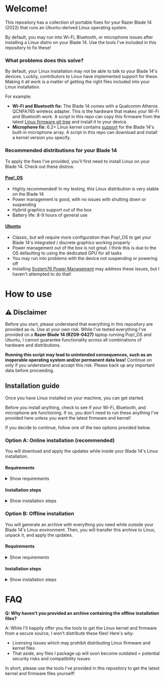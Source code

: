 # Welcome!

This repository has a collection of portable fixes for your Razer Blade 14 (2022) that runs an Ubuntu-derived Linux
operating system.

By default, you may run into Wi-Fi, Bluetooth, or microphone issues after installing a Linux distro on your Blade 14.
Use the tools I've included in this repository to fix these!

### What problems does this solve?

By default, your Linux installation may not be able to talk to your Blade 14's devices. Luckily, contributors to Linux
have implemented support for these. Making it all work is a matter of getting the right files included into your Linux
installation.

For example:

- **Wi-Fi and Bluetooth fix:** The Blade 14 comes with a Qualcomm Atheros QCNFA765 wireless adapter. This is the
  hardware that makes your Wi-Fi and Bluetooth work. A script in this repo can copy this firmware from the latest
  [Linux firmware git tree](https://git.kernel.org/pub/scm/linux/kernel/git/firmware/linux-firmware.git/) and install
  it to your device.
- **Microphone fix:** 6.2+ Linux kernel contains [support](https://bugzilla.kernel.org/show_bug.cgi?id=216801) for the
  Blade 14's built-in microphone array. A script in this repo can download and install a kernel version you specify.

### Recommended distributions for your Blade 14

To apply the fixes I've provided, you'll first need to install Linux on your Blade 14. Check out these distros:

#### [**Pop!_OS**](https://pop.system76.com/)
- Highly recommended! In my testing, this Linux distribution is very stable on the Blade 14
- Power management is good, with no issues with shutting down or suspending
- Hybrid graphics support out of the box
- Battery life: 8-9 hours of general use

#### [**Ubuntu**](https://ubuntu.com/)
- Classic, but will require more configuration than Pop!_OS to get your Blade 14's integrated / discrete graphics 
  working properly
- Power management out of the box is not great. I think this is due to the OS defaulting to using the dedicated GPU
  for all tasks
- You may run into problems with the device not suspending or powering off
- Installing [System76 Power Management](https://github.com/pop-os/system76-power) may address these issues, but I
  haven't attempted to do that!

# How to use

## ⚠️ Disclaimer

Before you start, please understand that everything in this repository are provided as-is. Use at your own risk. While
I've tested everything I've provided on a **Razer Blade 14 (RZ09-0427)** laptop running Pop!_OS and Ubuntu, I cannot
guarantee functionality across all combinations of hardware and distributions.

**Running this script may lead to unintended consequences, such as an inoperable operating system and/or permanent data
loss!** Continue on only if you understand and accept this risk. Please back up any important data before proceeding.

## Installation guide

Once you have Linux installed on your machine, you can get started.

Before you install anything, check to see if your Wi-Fi, Bluetooth, and microphone are functioning. If so, you don't
need to run these anything I've provided here unless you want the latest firmware and kernel!

If you decide to continue, follow one of the two options provided below.

### Option A: Online installation (recommended)

You will download and apply the updates while inside your Blade 14's Linux installation.

#### Requirements

<details>
<summary>Show requirements</summary>

* A Linux installation on your Blade 14
* Internet access via a wired connection (Ethernet)
    * Use a USB A- or USB C-to-Ethernet adapter, or
    * Use a USB hub with an RJ45 port

</details>

#### Installation steps

<details>
<summary>Show installation steps</summary>

Boot into Linux on your Blade 14 and establish a wired connection to the Internet.

First, you'll want to get a local copy of this repository. You can use the `git` command:

```shell
git clone https://github.com/OliverAbdulrahim/linux-fixes-blade-14.git
```

If you get a message like `git: command not found`, run the following:

```shell
sudo apt-get install git
```

You may need to use `chmod` to make the script you'll run next executable:

```shell
chmod +x linux-fixes-blade-14/scripts/online-update-complete.sh
```

Start the script with the following command:

```shell
sh linux-fixes-blade-14/scripts/online-update-complete.sh
````

Follow the on-screen instructions, which will guide you through the process. At the end, you'll reboot your Blade 14,
which completes the installation.
</details>

### Option B: Offline installation

You will generate an archive with everything you need while outside your Blade 14's Linux environment. Then, you will
transfer this archive to Linux, unpack it, and apply the updates.

#### Requirements

<details>
<summary>Show requirements</summary>

* A Linux installation on your Blade 14
* Another device or operating system with access to the Internet and the ability to run shell scripts
    * If you're using Windows, you can run the scripts
      with [Windows Subsystem For Linux (WSL)](https://learn.microsoft.com/en-us/windows/wsl/faq)
    * You could use your Blade 14's default Windows installation with WSL
* Removable media (external drive, flash drive, or memory card) with at least 200MB of free space

</details>

#### Installation steps

<details>
<summary>Show installation steps</summary>

On a device that has an Internet connection, download this repository.

```shell
git clone https://github.com/OliverAbdulrahim/linux-fixes-blade-14.git
```

Alternatively, you can
[download a snapshot of this repository's main branch](https://github.com/OliverAbdulrahim/linux-for-blade-14/archive/refs/heads/main.zip)
and extract it.

You may need to use `chmod` to make the script you'll run next executable:

```shell
chmod +x linux-fixes-blade-14/scripts/offline-update-generate.sh
```

Next, build the archive by running the following command:

```shell
sh linux-fixes-blade-14/scripts/offline-update-generate.sh
```

Follow the on-screen instructions, which will guide you through the process.

Once complete, you'll have an archive at the directory `linux-for-blade-14/out/*.tar.gz`. transfer this archive to an
external drive, flash drive, or memory card.

```shell
cp out/*.tar.gz directory
```

Then, boot your Blade 14's Linux installation. Run this `tar` command to extract the files. Replace 'directory' with
where you stored the archive in your removable media. You can also use a GUI like Archive Manager to extract this, if
your distribution has one installed by default.

```shell
tar xvf directory/*.tar.gz
```

You may need to use `chmod` to make the script you'll run next executable:

```shell
chmod +x directory/scripts/offline-update-apply.sh
```

Finally, complete the installation with the following:

```shell
sh directory/scripts/offline-update-apply.sh
```

</details>

# FAQ

**Q: Why haven't you provided an archive containing the offline installation files?**

A: While I'll happily offer you the tools to get the Linux kernel and firmware from a secure source, I won't distribute
these files! Here's why:

* Licensing issues which may prohibit distributing Linux firmware and kernel files
* That aside, any files I package up will soon become outdated = potential security risks and compatibility issues

In short, please use the tools I've provided in this repository to get the latest kernel and firmware files yourself!
